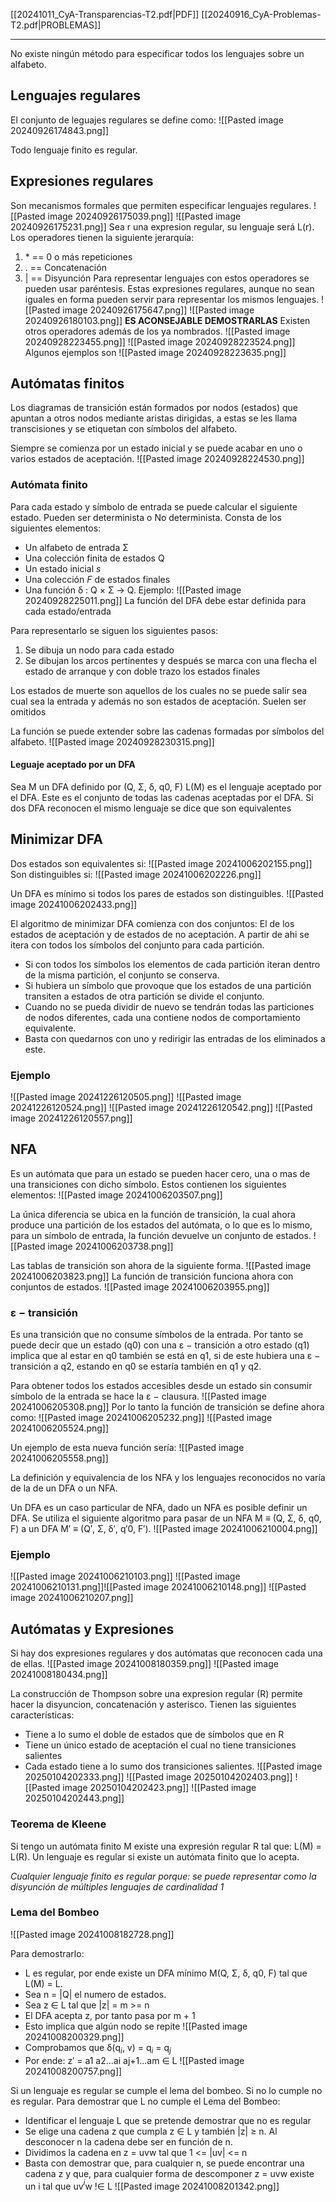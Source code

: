 [[20241011_CyA-Transparencias-T2.pdf|PDF]]
[[20240916_CyA-Problemas-T2.pdf|PROBLEMAS]]
___
No existe ningún método para especificar todos los lenguajes sobre un alfabeto.
## Lenguajes regulares
El conjunto de leguajes regulares se define como:
![[Pasted image 20240926174843.png]]

Todo lenguaje finito es regular.
## Expresiones regulares
Son mecanismos formales que permiten especificar lenguajes regulares.
![[Pasted image 20240926175039.png]]
![[Pasted image 20240926175231.png]]
Sea r una expresion regular, su lenguaje será L(r).
Los operadores tienen la siguiente jerarquía:
1. $*$ == 0 o más repeticiones
2. . == Concatenación
3. | == Disyunción
Para representar lenguajes con estos operadores se pueden usar paréntesis.
Estas expresiones regulares, aunque no sean iguales en forma pueden servir para representar los mismos lenguajes.
![[Pasted image 20240926175647.png]]
![[Pasted image 20240926180103.png]]
**ES ACONSEJABLE DEMOSTRARLAS**
Existen otros operadores además de los ya nombrados.
![[Pasted image 20240928223455.png]]
![[Pasted image 20240928223524.png]]
Algunos ejemplos son
![[Pasted image 20240928223635.png]]
## Autómatas finitos
Los diagramas de transición están formados por nodos (estados) que apuntan a otros nodos mediante aristas dirigidas, a estas se les llama transcisiones y se etiquetan con símbolos del alfabeto.

Siempre se comienza por un estado inicial y se puede acabar en uno o varios estados de aceptación.
![[Pasted image 20240928224530.png]]
### Autómata finito
Para cada estado y símbolo de entrada se puede calcular el siguiente estado. Pueden ser determinista o No determinista.
Consta de los siguientes elementos:
+ Un alfabeto de entrada Σ
+ Una colección finita de estados Q
+ Un estado inicial $s$
+ Una colección $F$ de estados finales
+ Una función δ : Q × Σ → Q.
Ejemplo:
![[Pasted image 20240928225011.png]]
La función del DFA debe estar definida para cada estado/entrada

Para representarlo se siguen los siguientes pasos:
1. Se dibuja un nodo para cada estado
2. Se dibujan los arcos pertinentes y después se marca con una flecha el estado de arranque y con doble trazo los estados finales

Los estados de muerte son aquellos de los cuales no se puede salir sea cual sea la entrada y además no son estados de aceptación. Suelen ser omitidos

La función se puede extender sobre las cadenas formadas por símbolos del alfabeto.
![[Pasted image 20240928230315.png]]

#### Leguaje aceptado por un DFA
Sea M un DFA definido por (Q, Σ, δ, q0, F)
L(M) es el lenguaje aceptado por el DFA. Este es el conjunto de todas las cadenas aceptadas por el DFA. Si dos DFA reconocen el mismo lenguaje se dice que son equivalentes

## Minimizar DFA
Dos estados son equivalentes si:
![[Pasted image 20241006202155.png]]
Son distinguibles si:
![[Pasted image 20241006202226.png]]

Un DFA es mínimo si todos los pares de estados son distinguibles.
![[Pasted image 20241006202433.png]]

El algoritmo de minimizar DFA comienza con dos conjuntos: El de los estados de aceptación y de estados de no aceptación.
A partir de ahi se itera con todos los símbolos del conjunto para cada partición. 
+ Si con todos los símbolos los elementos de cada partición iteran dentro de la misma partición, el conjunto se conserva.
+ Si hubiera un símbolo que provoque que los estados de una partición transiten a estados de otra partición se divide el conjunto.
+ Cuando no se pueda dividir de nuevo se tendrán todas las particiones de nodos diferentes, cada una contiene nodos de comportamiento equivalente. 
+ Basta con quedarnos con uno y redirigir las entradas de los eliminados a este.
### Ejemplo
![[Pasted image 20241226120505.png]]
![[Pasted image 20241226120524.png]]
![[Pasted image 20241226120542.png]]
![[Pasted image 20241226120557.png]]

## NFA
Es un autómata que para un estado se pueden hacer cero, una o mas de una transiciones con dicho símbolo.
Estos contienen los siguientes elementos:
![[Pasted image 20241006203507.png]]

La única diferencia se ubica en la función de transición, la cual ahora produce una partición de los estados del autómata, o lo que es lo mismo, para un símbolo de entrada, la función devuelve un conjunto de estados.
![[Pasted image 20241006203738.png]]

Las tablas de transición son ahora de la siguiente forma.
![[Pasted image 20241006203823.png]]
La función de transición funciona ahora con conjuntos de estados.
![[Pasted image 20241006203955.png]]
### ε − transición
Es una transición que no consume símbolos de la entrada.
Por tanto se puede decir que un estado (q0) con una ε − transición a otro estado (q1) implica que al estar en q0 también se está en q1, si de este hubiera una ε − transición a q2, estando en q0 se estaría también en q1 y q2.

Para obtener todos los estados accesibles desde un estado sin consumir símbolo de la entrada se hace la ε − clausura.
![[Pasted image 20241006205308.png]]
Por lo tanto la función de transición se define ahora como:
![[Pasted image 20241006205232.png]]
![[Pasted image 20241006205524.png]]

Un ejemplo de esta nueva función sería:
![[Pasted image 20241006205558.png]]

La definición y equivalencia de los NFA y los lenguajes reconocidos no varía de la de un DFA o un NFA.

Un DFA es un caso particular de NFA, dado un NFA es posible definir un DFA.
Se utiliza el siguiente algoritmo para pasar de un NFA M ≡ (Q, Σ, δ, q0, F) a un DFA M′ ≡ (Q′, Σ, δ′, q′0, F′).
![[Pasted image 20241006210004.png]]

### Ejemplo
![[Pasted image 20241006210103.png]]
![[Pasted image 20241006210131.png]]![[Pasted image 20241006210148.png]]
![[Pasted image 20241006210207.png]]

## Autómatas y Expresiones
Si hay dos expresiones regulares y dos autómatas que reconocen cada una de ellas.
![[Pasted image 20241008180359.png]]
![[Pasted image 20241008180434.png]]

La construcción de Thompson sobre una expresion regular (R) permite hacer la disyuncion, concatenación y asterisco.
Tienen las siguientes características:
+ Tiene a lo sumo el doble de estados que de símbolos que en R
+ Tiene un único estado de aceptación el cual no tiene transiciones salientes
+ Cada estado tiene a lo sumo dos transiciones salientes.
![[Pasted image 20250104202333.png]]
![[Pasted image 20250104202403.png]]
![[Pasted image 20250104202423.png]]
![[Pasted image 20250104202443.png]]

### Teorema de Kleene
Si tengo un autómata finito M existe una expresión regular R tal que: L(M) = L(R).
Un lenguaje es regular si existe un autómata finito que lo acepta.

*Cualquier lenguaje finito es regular porque: se puede representar como la disyunción de múltiples lenguajes de cardinalidad 1*
### Lema del Bombeo
![[Pasted image 20241008182728.png]]

Para demostrarlo:
+ L es regular, por ende existe un DFA mínimo M(Q, Σ, δ, q0, F) tal que L(M) = L.
+ Sea n = |Q| el numero de estados.
+ Sea z ∈ L tal que |z| = m >= n
+ El DFA acepta z, por tanto pasa por m + 1
+ Esto implica que algún nodo se repite
	![[Pasted image 20241008200329.png]]
+ Comprobamos que δ(q$_i$, v) = q$_i$ = q$_j$
+ Por ende: z′ = a1 a2...ai aj+1...am ∈ L
![[Pasted image 20241008200757.png]]

Si un lenguaje es regular se cumple el lema del bombeo.
Si no lo cumple no es regular.
Para demostrar que L no cumple el Lema del Bombeo:
+ Identificar el lenguaje L que se pretende demostrar que no es regular
+ Se elige una cadena z que cumpla z ∈ L y también |z| ≥ n. Al desconocer n la cadena debe ser en función de n.
+ Dividimos la cadena en z = uvw tal que 1 <= |uv| <= n
+ Basta con demostrar que, para cualquier n, se puede encontrar una cadena z y que, para cualquier forma de descomponer z = uvw existe un i tal que uv$^i$w !∈ L
![[Pasted image 20241008201342.png]]